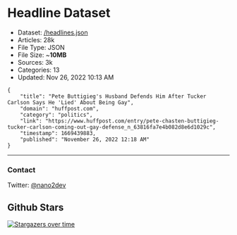 # Headline Dataset

- Dataset: [/headlines.json](https://raw.githubusercontent.com/fwd/news/master/headlines.json) 
- Articles: 28k
- File Type: JSON
- File Size: ~**10MB**
- Sources: 3k
- Categories: 13
- Updated: Nov 26, 2022 10:13 AM

```
{
    "title": "Pete Buttigieg's Husband Defends Him After Tucker Carlson Says He 'Lied' About Being Gay",
    "domain": "huffpost.com",
    "category": "politics",
    "link": "https://www.huffpost.com/entry/pete-chasten-buttigieg-tucker-carlson-coming-out-gay-defense_n_63816fa7e4b082d8e6d1029c",
    "timestamp": 1669439883,
    "published": "November 26, 2022 12:18 AM"
}
```

---

### Contact 

Twitter: [@nano2dev](https://twitter.com/nano2dev)

## Github Stars

[![Stargazers over time](https://starchart.cc/fwd/news.svg)](https://starchart.cc/fwd/news)
